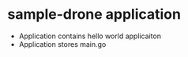 # sample-drone application

* Application contains hello world applicaiton
* Application stores main.go
